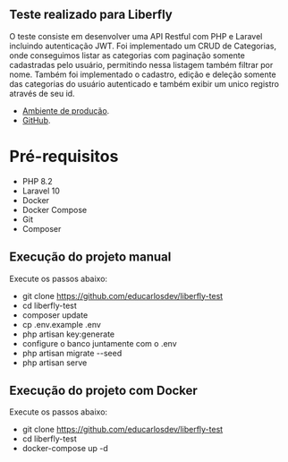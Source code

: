 ## Teste realizado para Liberfly

O teste consiste em desenvolver uma API Restful com PHP e Laravel incluindo autenticação JWT.
Foi implementado um CRUD de Categorias, onde conseguimos listar as categorias com paginação somente cadastradas pelo usuário, permitindo nessa listagem também filtrar por nome. Também foi implementado o cadastro, edição e deleção somente das categorias do usuário autenticado e também exibir um unico registro através de seu id.

- [Ambiente de produção](https://liberfly.eduardocarlos.com.br).
- [GitHub](https://github.com/educarlosdev/liberfly-test).

# Pré-requisitos
- PHP 8.2
- Laravel 10
- Docker
- Docker Compose
- Git
- Composer

## Execução do projeto manual
Execute os passos abaixo:

- git clone https://github.com/educarlosdev/liberfly-test
- cd liberfly-test
- composer update
- cp .env.example .env
- php artisan key:generate
- configure o banco juntamente com o .env
- php artisan migrate --seed
- php artisan serve

## Execução do projeto com Docker
Execute os passos abaixo:

- git clone https://github.com/educarlosdev/liberfly-test
- cd liberfly-test
- docker-compose up -d

